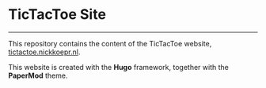 # TicTacToe Site
***
This repository contains the content of the TicTacToe website, [tictactoe.nickkoepr.nl](https://tictactoe.nickkoepr.nl/). 

This website is created with the **Hugo** framework, together with the **PaperMod** theme.